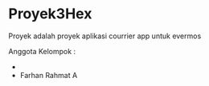# Proyek3Hex
Proyek adalah proyek aplikasi courrier app untuk evermos

Anggota Kelompok : 
<ul>
  <li> </li>
  <li> Farhan Rahmat A</li>
</ul>
